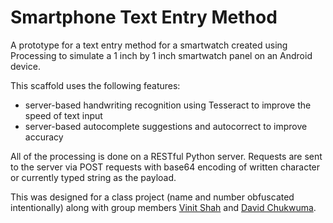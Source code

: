 # Smartphone Text Entry Method

A prototype for a text entry method for a smartwatch created using Processing to simulate a 1 inch by 1 inch smartwatch panel on an Android device.

This scaffold uses the following features:
* server-based handwriting recognition using Tesseract to improve the speed of text input
* server-based autocomplete suggestions and autocorrect to improve accuracy

All of the processing is done on a RESTful Python server. Requests are sent to the server via POST requests with base64 encoding of written character or currently typed string as the payload.

This was designed for a class project (name and number obfuscated intentionally) along with group members [Vinit Shah](mailto:vinitsha@andrew.cmu.edu) and [David Chukwuma](dchukwuma@africa.cmu.edu).
